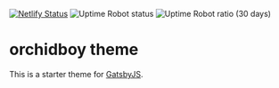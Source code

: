 [![Netlify Status](https://api.netlify.com/api/v1/badges/8074a820-c261-4acd-b938-aea23aee6f33/deploy-status)](https://app.netlify.com/sites/fervent-agnesi-714da9/deploys) ![Uptime Robot status](https://img.shields.io/uptimerobot/status/m783380178-29cb5f4bf59f34e298598719) ![Uptime Robot ratio (30 days)](https://img.shields.io/uptimerobot/ratio/m783380178-29cb5f4bf59f34e298598719)

# orchidboy theme

This is a starter theme for
[GatsbyJS](https://github.com/gatsbyjs/gatsby).
